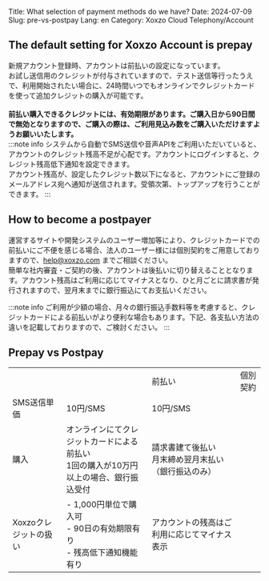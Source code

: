 Title: What selection of payment methods do we have?
Date: 2024-07-09
Slug: pre-vs-postpay
Lang: en
Category: Xoxzo Cloud Telephony/Account

## The default setting for Xoxzo Account is prepay
新規アカウント登録時、アカウントは前払いの設定になっています。<br>
お試し送信用のクレジットが付与されていますので、テスト送信等行ったうえで、利用開始されたい場合に、24時間いつでもオンラインでクレジットカードを使って追加クレジットの購入が可能です。<br>
<br>
<b>前払い購入できるクレジットには、有効期限があります。ご購入日から90日間で無効となりますので、ご購入の際は、ご利用見込み数をご購入いただけますようお願いいたします。</b>
<br>
:::note info
システムから自動でSMS送信や音声APIをご利用いただいていると、アカウントのクレジット残高不足が心配です。アカウントにログインすると、クレジット残高低下通知を設定できます。<br>
アカウント残高が、設定したクレジット数以下になると、アカウントにご登録のメールアドレス宛へ通知が送信されます。受領次第、トップアップを行うことができます。
:::

## How to become a postpayer
運営するサイトや開発システムのユーザー増加等により、クレジットカードでの前払いにご不便を感じる場合、法人のユーザー様には個別契約をご用意しておりますので、help@xoxzo.com までご相談ください。<br>
簡単な社内審査・ご契約の後、アカウントは後払いに切り替えることとなります。アカウント残高はご利用に応じてマイナスとなり、ひと月ごとに請求書が発行されますので、翌月末までに銀行振込にてお支払いください。<br>

:::note info
ご利用が少額の場合、月々の銀行振込手数料等を考慮すると、クレジットカードによる前払いがより便利な場合もあります。下記、各支払い方法の違いを記載しておりますので、ご検討ください。
:::


## Prepay vs Postpay

<table>
<th>
    <td></td>
    <td>前払い</td>
    <td>個別契約</td>
</th>
<tr>
    <td>SMS送信単価</td>
    <td>10円/SMS</td>
    <td>10円/SMS</td>
</tr>
<tr>
    <td>購入</td>
    <td>
    オンラインにてクレジットカードによる前払い<br>
    1回の購入が10万円以上の場合、銀行振込受付
    </td>
    <td>
    請求書建て後払い<br>
    月末締め翌月末払い（銀行振込のみ）
    </td>
</tr>
<tr>
    <td>Xoxzoクレジットの扱い</td>
    <td>
    - 1,000円単位で購入可<br>
    - 90日の有効期限有り<br>
    - 残高低下通知機能有り<br>
    </td>
    <td>
    アカウントの残高はご利用に応じてマイナス表示
    </td>
</tr>
</table>
	
		
	
	
	
